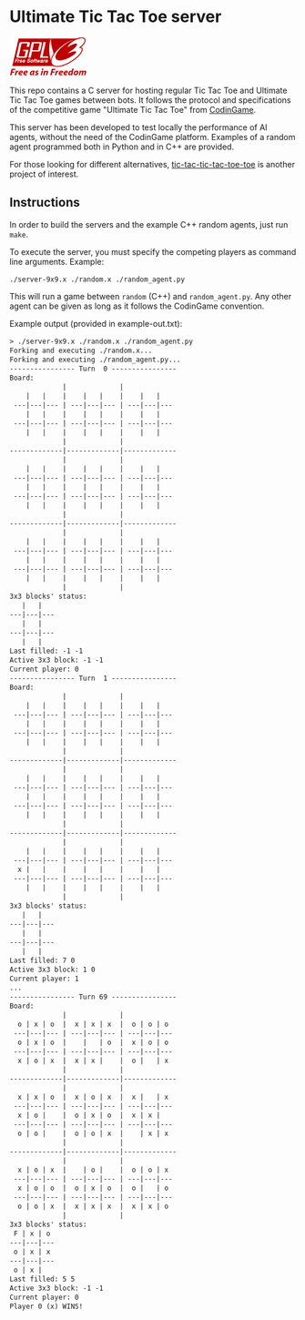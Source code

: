 # Ultimate Tic Tac Toe server

![GPLv3 License](gplv3-logo.png "Licensed under GPLv3")

This repo contains a C server for hosting regular Tic Tac Toe and
Ultimate Tic Tac Toe games between bots. It follows the protocol and
specifications of
the competitive game "Ultimate Tic Tac Toe" from
[CodinGame](https://www.codingame.com/multiplayer/bot-programming/tic-tac-toe).

This server has been developed to test locally the performance of AI agents,
without the need of the CodinGame platform. Examples of a random agent programmed
both in Python and in C++ are provided.

For those looking for different alternatives,
[tic-tac-tic-tac-toe-toe](https://github.com/kjav/tic-tac-tic-tac-toe-toe) is
another project of interest.


## Instructions

In order to build the servers and the example C++ random agents, just run `make`.

To execute the server, you must specify the competing players as command line
arguments. Example:
```
./server-9x9.x ./random.x ./random_agent.py
```
This will run a game between `random` (C++) and `random_agent.py`. Any other
agent can be given as long as it follows the CodinGame convention.

Example output (provided in example-out.txt):
```
> ./server-9x9.x ./random.x ./random_agent.py
Forking and executing ./random.x...
Forking and executing ./random_agent.py...
---------------- Turn  0 ----------------
Board:
             |             |             
    |   |    |    |   |    |    |   |    
 ---|---|--- | ---|---|--- | ---|---|--- 
    |   |    |    |   |    |    |   |    
 ---|---|--- | ---|---|--- | ---|---|--- 
    |   |    |    |   |    |    |   |    
             |             |             
-------------|-------------|-------------
             |             |             
    |   |    |    |   |    |    |   |    
 ---|---|--- | ---|---|--- | ---|---|--- 
    |   |    |    |   |    |    |   |    
 ---|---|--- | ---|---|--- | ---|---|--- 
    |   |    |    |   |    |    |   |    
             |             |             
-------------|-------------|-------------
             |             |             
    |   |    |    |   |    |    |   |    
 ---|---|--- | ---|---|--- | ---|---|--- 
    |   |    |    |   |    |    |   |    
 ---|---|--- | ---|---|--- | ---|---|--- 
    |   |    |    |   |    |    |   |    
             |             |             
3x3 blocks' status:
   |   |  
---|---|---
   |   |  
---|---|---
   |   |  
Last filled: -1 -1
Active 3x3 block: -1 -1
Current player: 0
---------------- Turn  1 ----------------
Board:
             |             |             
    |   |    |    |   |    |    |   |    
 ---|---|--- | ---|---|--- | ---|---|--- 
    |   |    |    |   |    |    |   |    
 ---|---|--- | ---|---|--- | ---|---|--- 
    |   |    |    |   |    |    |   |    
             |             |             
-------------|-------------|-------------
             |             |             
    |   |    |    |   |    |    |   |    
 ---|---|--- | ---|---|--- | ---|---|--- 
    |   |    |    |   |    |    |   |    
 ---|---|--- | ---|---|--- | ---|---|--- 
    |   |    |    |   |    |    |   |    
             |             |             
-------------|-------------|-------------
             |             |             
    |   |    |    |   |    |    |   |    
 ---|---|--- | ---|---|--- | ---|---|--- 
  x |   |    |    |   |    |    |   |    
 ---|---|--- | ---|---|--- | ---|---|--- 
    |   |    |    |   |    |    |   |    
             |             |             
3x3 blocks' status:
   |   |  
---|---|---
   |   |  
---|---|---
   |   |  
Last filled: 7 0
Active 3x3 block: 1 0
Current player: 1
...
---------------- Turn 69 ----------------
Board:
             |             |             
  o | x | o  |  x | x | x  |  o | o | o  
 ---|---|--- | ---|---|--- | ---|---|--- 
  o | x | o  |    |   | o  |  x | o | o  
 ---|---|--- | ---|---|--- | ---|---|--- 
  x | o | x  |  x | x |    |  o |   | x  
             |             |             
-------------|-------------|-------------
             |             |             
  x | x | o  |  x | o | x  |  x |   | x  
 ---|---|--- | ---|---|--- | ---|---|--- 
  x | o |    |  o | x | o  |  x | x |    
 ---|---|--- | ---|---|--- | ---|---|--- 
  o | o |    |  o | o | x  |    | x | x  
             |             |             
-------------|-------------|-------------
             |             |             
  x | o | x  |    | o |    |  o | o | x  
 ---|---|--- | ---|---|--- | ---|---|--- 
  x | o | o  |  o | x | o  |  o |   | o  
 ---|---|--- | ---|---|--- | ---|---|--- 
  o | o | x  |  x | x | x  |  x | x | o  
             |             |             
3x3 blocks' status:
 F | x | o
---|---|---
 o | x | x
---|---|---
 o | x |  
Last filled: 5 5
Active 3x3 block: -1 -1
Current player: 0
Player 0 (x) WINS!
```